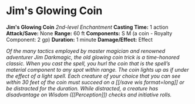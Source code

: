 # Jim's Glowing Coin

**Jim's Glowing Coin**
_2nd-level Enchantment_
**Casting Time:** 1 action
**Attack/Save:** None
**Range:** 60 ft
**Components:** S M (a coin - Royalty Component: 2 gp)
**Duration:** 1 minute
**Damage/Effect:** Effect

*Of the many tactics employed by master magician and renowned adventurer Jim Darkmagic, the old glowing coin trick is a time-honored classic. When you cast the spell, you hurl the coin that is the spell’s material component to any spot within range. The coin lights up as if under the effect of a light spell. Each creature of your choice that you can see within 30 feet of the coin must succeed on a [[/save wis format=long]] or be distracted for the duration. While distracted, a creature has disadvantage on Wisdom ([[Perception]]) checks and initiative rolls.*